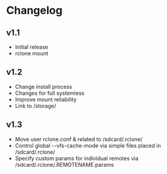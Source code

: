 # Changelog
## v1.1
* Initial release
* rclone mount

## v1.2
* Change install process
* Changes for full systemless
* Improve mount reliability
* Link to /storage/

## v1.3
* Move user rclone.conf & related to /sdcard/.rclone/
* Control global --vfs-cache-mode via simple files placed in /sdcard/.rclone/
* Specify custom params for individual remotes via /sdcard/.rclone/.REMOTENAME.params
